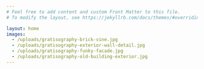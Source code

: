 ```yaml
---
# Feel free to add content and custom Front Matter to this file.
# To modify the layout, see https://jekyllrb.com/docs/themes/#overriding-theme-defaults

layout: home
images:
  - /uploads/gratisography-brick-vine.jpg
  - /uploads/gratisography-exterior-wall-detail.jpg
  - /uploads/gratisography-funky-facade.jpg
  - /uploads/gratisography-old-building-exterior.jpg
---
```

